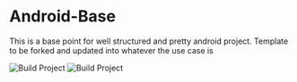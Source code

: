 # Android-Base
 This is a base point for well structured and pretty android project. Template to be forked and updated into whatever the use case is
 
 ![Build Project](https://github.com/slikasgiedrius/Android-Base/workflows/Build%20Project/badge.svg)
 ![Build Project](https://github.com/slikasgiedrius/Android-Base/workflows/Run%20Unit%20Tests/badge.svg)
